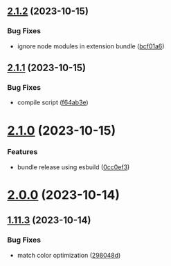 ## [2.1.2](https://github.com/jeronimoek/color-picker-universal/compare/v2.1.1...v2.1.2) (2023-10-15)


### Bug Fixes

* ignore node modules in extension bundle ([bcf01a6](https://github.com/jeronimoek/color-picker-universal/commit/bcf01a6c7fad67d6c7485bf2db96a5ef41d15609))



## [2.1.1](https://github.com/jeronimoek/color-picker-universal/compare/v2.1.0...v2.1.1) (2023-10-15)


### Bug Fixes

* compile script ([f64ab3e](https://github.com/jeronimoek/color-picker-universal/commit/f64ab3e542cb342239b0e64b98c405514809af68))



# [2.1.0](https://github.com/jeronimoek/color-picker-universal/compare/v2.0.0...v2.1.0) (2023-10-15)


### Features

* bundle release using esbuild ([0cc0ef3](https://github.com/jeronimoek/color-picker-universal/commit/0cc0ef3192eb03042d9084bc1dc3d38cbbeec73c))



# [2.0.0](https://github.com/jeronimoek/color-picker-universal/compare/v1.11.3...v2.0.0) (2023-10-14)



## [1.11.3](https://github.com/jeronimoek/color-picker-universal/compare/v1.11.2...v1.11.3) (2023-10-14)


### Bug Fixes

* match color optimization ([298048d](https://github.com/jeronimoek/color-picker-universal/commit/298048d52c48ed9a5b54eb793ba43a3e14d868c5))



